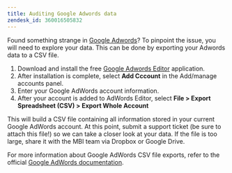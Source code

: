 ```yaml
---
title: Auditing Google Adwords data
zendesk_id: 360016505832
---
```


Found something strange in [Google Adwords](../data-analyst/importing-data/integrations/google-adwords.md)? To pinpoint the issue, you will need to explore your data. This can be done by exporting your Adwords data to a CSV file.

1. Download and install the free [Google Adwords Editor](https://ads.google.com/home/tools/ads-editor/) application.
1. After installation is complete, select **Add Cccount** in the Add/manage accounts panel.
1. Enter your Google AdWords account information.
1. After your account is added to AdWords Editor, select **File > Export Spreadsheet (CSV) > Export Whole Account**

This will build a CSV file containing all information stored in your current Google AdWords account. At this point, submit a support ticket (be sure to attach this file!) so we can take a closer look at your data. If the file is too large, share it with the MBI team via Dropbox or Google Drive.

For more information about Google AdWords CSV file exports, refer to the official [Google AdWords documentation](https://support.google.com/adwords/editor/answer/38657?hl=en "here").
